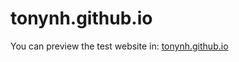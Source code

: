 # tonynh.github.io

You can preview the test website in:
<a href="https://tonynh.github.io" target="_blank">tonynh.github.io</a>

